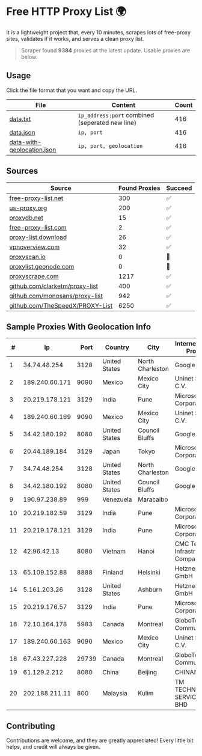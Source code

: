
# Free HTTP Proxy List 🌍

It is a lightweight project that, every 10 minutes, scrapes lots of free-proxy sites, validates if it works, and serves a clean proxy list.


> Scraper found **9384** proxies at the latest update. Usable proxies are below.

## Usage

Click the file format that you want and copy the URL.


|File|Content|Count|
|----|-------|-----|
|[data.txt](https://raw.githubusercontent.com/themiralay/Proxy-List-World/master/data.txt)|`ip_address:port` combined (seperated new line)|416|
|[data.json](https://raw.githubusercontent.com/themiralay/Proxy-List-World/master/data.json)|`ip, port`|416|
|[data-with-geolocation.json](https://raw.githubusercontent.com/themiralay/Proxy-List-World/master/data-with-geolocation.json)|`ip, port, geolocation`|416|

## Sources

|Source|Found Proxies|Succeed|
|------|-------------|-------|
|[free-proxy-list.net](https://free-proxy-list.net)|300|✅|
|[us-proxy.org](https://www.us-proxy.org)|200|✅|
|[proxydb.net](http://proxydb.net)|15|✅|
|[free-proxy-list.com](https://free-proxy-list.com/?page=&port=&type%5B%5D=http&type%5B%5D=https&up_time=0&search=Search)|2|✅|
|[proxy-list.download](https://www.proxy-list.download/HTTP)|26|✅|
|[vpnoverview.com](https://vpnoverview.com/privacy/anonymous-browsing/free-proxy-servers)|32|✅|
|[proxyscan.io](https://www.proxyscan.io)|0|🚫|
|[proxylist.geonode.com](https://proxylist.geonode.com/api/proxy-list?limit=300&page=1&sort_by=lastChecked&sort_type=desc&protocols=http,https)|0|🚫|
|[proxyscrape.com](https://api.proxyscrape.com/v2/?request=displayproxies&protocol=http&timeout=10000&country=all&ssl=all&anonymity=all)|1217|✅|
|[github.com/clarketm/proxy-list](https://raw.githubusercontent.com/clarketm/proxy-list/master/proxy-list-raw.txt)|400|✅|
|[github.com/monosans/proxy-list](https://raw.githubusercontent.com/monosans/proxy-list/main/proxies/http.txt)|942|✅|
|[github.com/TheSpeedX/PROXY-List](https://raw.githubusercontent.com/TheSpeedX/PROXY-List/master/http.txt)|6250|✅|


## Sample Proxies With Geolocation Info

|#|Ip|Port|Country|City|Internet Service Provider|
|-|--|----|-------|----|-------------------------|
|1|34.74.48.254|3128|United States|North Charleston|Google LLC|
|2|189.240.60.171|9090|Mexico|Mexico City|Uninet S.A. de C.V.|
|3|20.219.178.121|3129|India|Pune|Microsoft Corporation|
|4|189.240.60.169|9090|Mexico|Mexico City|Uninet S.A. de C.V.|
|5|34.42.180.192|8080|United States|Council Bluffs|Google LLC|
|6|20.44.189.184|3129|Japan|Tokyo|Microsoft Corporation|
|7|34.74.48.254|3128|United States|North Charleston|Google LLC|
|8|34.42.180.192|8080|United States|Council Bluffs|Google LLC|
|9|190.97.238.89|999|Venezuela|Maracaibo||
|10|20.219.182.59|3129|India|Pune|Microsoft Corporation|
|11|20.219.178.121|3129|India|Pune|Microsoft Corporation|
|12|42.96.42.13|8080|Vietnam|Hanoi|CMC Telecom Infrastructure Company|
|13|65.109.152.88|8888|Finland|Helsinki|Hetzner Online GmbH|
|14|5.161.203.26|3128|United States|Ashburn|Hetzner Online GmbH|
|15|20.219.176.57|3129|India|Pune|Microsoft Corporation|
|16|72.10.164.178|5983|Canada|Montreal|GloboTech Communications|
|17|189.240.60.163|9090|Mexico|Mexico City|Uninet S.A. de C.V.|
|18|67.43.227.228|29739|Canada|Montreal|GloboTech Communications|
|19|61.129.2.212|8080|China|Beijing|CHINANET|
|20|202.188.211.11|800|Malaysia|Kulim|TM TECHNOLOGY SERVICES SDN BHD|



## Contributing

Contributions are welcome, and they are greatly appreciated! Every
little bit helps, and credit will always be given.

